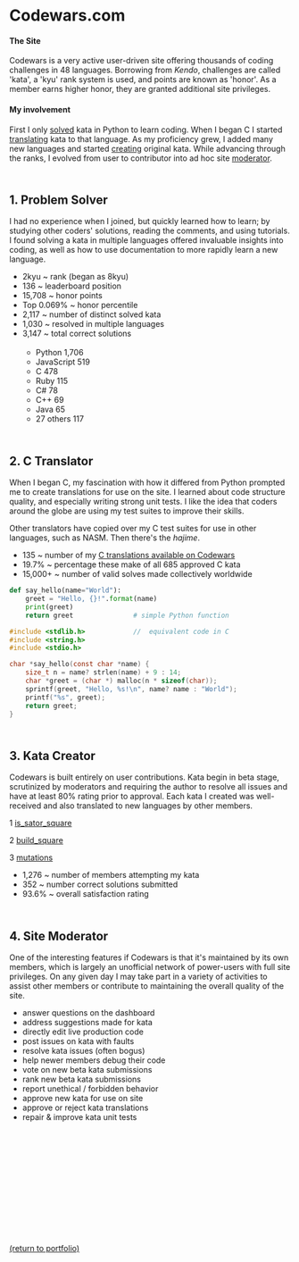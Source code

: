 # Codewars.com

#### The Site

<!-- <a href="https://codewars.com">Codewars</a> -->
Codewars is a very active user-driven site offering thousands of coding challenges in 48 languages. Borrowing from _Kendo_, challenges are called 'kata', a 'kyu' rank system is used, and points are known as 'honor'. As a member earns higher honor, they are granted additional site privileges.

#### My involvement

First I only <a href="https://rowcased.github.io/codewars.html#solver">solved</a> kata in Python to learn coding. When I began C I started <a href="https://rowcased.github.io/codewars.html#translator">translating</a> kata to that language. As my proficiency grew, I added many new languages and started <a href="https://rowcased.github.io/codewars.html#creator">creating</a> original kata. While advancing through the ranks, I evolved from user to contributor into ad hoc site <a href="https://rowcased.github.io/codewars.html#moderator">moderator</a>.

<h2 id="solver"><br>1. Problem Solver</h2>

I had no experience when I joined, but quickly learned how to learn; by studying other coders' solutions, reading the comments, and using tutorials. I found solving a kata in multiple languages offered invaluable insights into coding, as well as how to use documentation to more rapidly learn a new language.

* 2kyu ~ rank (began as 8kyu)
* 136 ~ leaderboard position 
* 15,708 ~ honor points 
* Top 0.069% ~ honor percentile
* 2,117 ~ number of distinct solved kata
* 1,030 ~ resolved in multiple languages
* 3,147 ~ total correct solutions<br><br>
  * <h style="white-space: pre;">Python      1,706</h>
  * <h style="white-space: pre;">JavaScript    519</h>
  * <h style="white-space: pre;">C                   478</h>
  * <h style="white-space: pre;">Ruby             115</h>
  * <h style="white-space: pre;">C#                   78</h>
  * <h style="white-space: pre;">C++                  69</h>
  * <h style="white-space: pre;">Java                 65</h>
  * <h style="white-space: pre;">27 others     117</h>
  
<h2 id="translator"><br>2. C Translator</h2>

When I began C, my fascination with how it differed from Python prompted me to create translations for use on the site. I learned about code structure quality, and especially writing strong unit tests. I like the idea that coders around the globe are using my test suites to improve their skills.

Other translators have copied over my C test suites for use in other languages, such as NASM.
Then there's the _hajime_.

* 135 ~ number of my [C translations available on Codewars](/C_translations)
* 19.7% ~ percentage these make of all 685 approved C kata
* 15,000+ ~ number of valid solves made collectively worldwide

```python
def say_hello(name="World"):
    greet = "Hello, {}!".format(name)
    print(greet)
    return greet               # simple Python function
```
```c
#include <stdlib.h>            //  equivalent code in C
#include <string.h>
#include <stdio.h>

char *say_hello(const char *name) {
    size_t n = name? strlen(name) + 9 : 14;
    char *greet = (char *) malloc(n * sizeof(char));
    sprintf(greet, "Hello, %s!\n", name? name : "World");
    printf("%s", greet);
    return greet;
}
```

<h2 id="creator"><br>3. Kata Creator</h2>

Codewars is built entirely on user contributions. Kata begin in beta stage, scrutinized by moderators and requiring the author to resolve all issues and have at least 80% rating prior to approval. Each kata I created was well-received and also translated to new languages by other members.

1 [is_sator_square](https://rowcased.github.io/is_sator_square)<br>
<!-- &nbsp;&nbsp;&nbsp;&nbsp;&nbsp;&nbsp;The first kata was based on a stone tablet found at Pompeii, known as a "sator square". It is an form of two dimentional palindrome admitting four symmetries. The coder of this kata must study the pattern of characters on the square and determine whether it conforms to the regulations of a sator square. -->

2 [build_square](https://rowcased.github.io/build_square)<br>
<!-- &nbsp;&nbsp;&nbsp;&nbsp;&nbsp;&nbsp;This one was based on my experience playing with toy blocks with my daughter and as a kid myself. I simply created a challenge for the coder to determine if a square could be built out of the available different-sized blocks. -->

3 [mutations](https://rowcased.github.io/mutations)<br>
<!-- &nbsp;&nbsp;&nbsp;&nbsp;&nbsp;&nbsp;This kata was inspired by playing word games on road trips. This game involves altering a word by changing one letter. The coder is tasked with running a game between two fictional players who are trying to think up new words, such that the program determines the winner of the game. -->

* 1,276 ~ number of members attempting my kata
* 352 ~ number correct solutions submitted
* 93.6% ~ overall satisfaction rating

<h2 id="moderator"><br>4. Site Moderator</h2>

One of the interesting features if Codewars is that it's maintained by its own members, which is largely an unofficial network of power-users with full site privileges. On any given day I may take part in a variety of activities to assist other members or contribute to maintaining the overall quality of the site.

* answer questions on the dashboard
* address suggestions made for kata
* directly edit live production code
* post issues on kata with faults
* resolve kata issues (often bogus)
* help newer members debug their code
* vote on new beta kata submissions 
* rank new beta kata submissions
* report unethical / forbidden behavior
* approve new kata for use on site
* approve or reject kata translations
* repair & improve kata unit tests
<br><br><br><br><br><br><br><br><br><br><br><br><br>

<a href="https://rowcased.github.io/">(return to portfolio)</a>

<!-- For more details see [GitHub Flavored Markdown](https://guides.github.com/features/mastering-markdown/). -->

